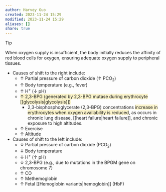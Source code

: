 ```yaml
---
author: Harvey Guo
created: 2023-11-24 15:29
modified: 2023-11-24 15:29
aliases: []
share: true
---
```

>[!tip] 
>When oxygen supply is insufficient, the body initially reduces the affinity of red blood cells for oxygen, ensuring adequate oxygen supply to peripheral tissues.
- Causes of shift to the right include:
	- ↑ Partial pressure of carbon dioxide (↑ PCO<sub>2</sub>) 
	- ↑ Body temperature (e.g., fever)
	- ↑ H<sup>+</sup> (↓ pH)
	- <span style="background:rgba(240, 200, 0, 0.2)">↑ 2,3-BPG (generated by 2,3-BPG mutase during erythrocyte [[glycolysis|glycolysis]])</span>
		- 2,3-bisphosphoglycerate (2,3-BPG) concentrations <span style="background:rgba(240, 200, 0, 0.2)">increase in erythrocytes when oxygen availability is reduced</span>, as occurs in chronic lung disease, [[heart failure|heart failure]], and chronic exposure to high altitudes.
	- ↑ Exercise
	- ↑ Altitude
- Causes of shift to the left include:
	- ↓ Partial pressure of carbon dioxide (PCO<sub>2</sub>)
	- ↓ Body temperature
	- ↓ H<sup>+</sup> (↑ pH)
	- ↓ 2,3-BPG (e.g., due to mutations in the BPGM gene on chromosome 7) 
	- ↑ CO
	- ↑ Methemoglobin
	- ↑ Fetal [[Hemoglobin variants|hemoglobin]] (HbF)
